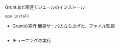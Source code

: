 Grunt.jsと関連モジュールのインストール

```npm install grunt-cli
npm install
```

* Gruntの実行
簡易サーバの立ち上げと、ファイル監視
```grunt dev
```

* チューニングの実行
```grunt tune
```
